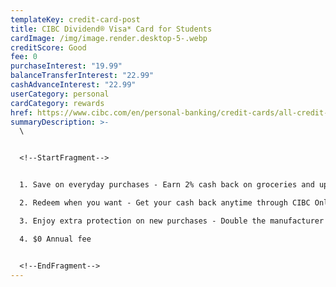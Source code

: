 ```yaml
---
templateKey: credit-card-post
title: CIBC Dividend® Visa* Card for Students
cardImage: /img/image.render.desktop-5-.webp
creditScore: Good
fee: 0
purchaseInterest: "19.99"
balanceTransferInterest: "22.99"
cashAdvanceInterest: "22.99"
userCategory: personal
cardCategory: rewards
href: https://www.cibc.com/en/personal-banking/credit-cards/all-credit-cards/dividend-visa-for-students.html
summaryDescription: >-
  \


  <!--StartFragment-->


  1. Save on everyday purchases - Earn 2% cash back on groceries and up to 1% cash back on everything else\

  2. Redeem when you want - Get your cash back anytime through CIBC Online and Mobile Banking\

  3. Enjoy extra protection on new purchases - Double the manufacturer's original warranty, up to one year on eligible purchases.\

  4. $0 Annual fee


  <!--EndFragment-->
---
```

